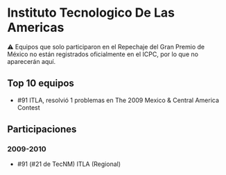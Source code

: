 # Instituto Tecnologico De Las Americas

:warning: Equipos que solo participaron en el Repechaje del Gran Premio de México no están registrados oficialmente en el ICPC, por lo que no aparecerán aquí.

## Top 10 equipos

- #91 ITLA, resolvió 1 problemas en The 2009 Mexico & Central America Contest

## Participaciones

### 2009-2010

- #91 (#21 de TecNM) ITLA (Regional)



